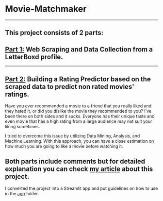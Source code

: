 # Movie-Matchmaker
---
## This project consists of 2 parts: 
## [Part 1:](https://github.com/yigitsevim/Movie-Matchmaker/blob/main/movie_scraping.ipynb) **Web Scraping** and **Data Collection** from a LetterBoxd profile. 
---
## [Part 2:](https://github.com/yigitsevim/Movie-Matchmaker/blob/main/rating_prediction.ipynb) **Building a Rating Predictor** based on the scraped data to predict non rated movies' ratings.

Have you ever recommended a movie to a friend that you really liked and they hated it, or did you dislike the movie they recommended to you? I've been there on both sides and it sucks.
Everyone has their unique taste and even movie that has a high rating from a large audience may not suit your liking sometimes.

I tried to overcome this issue by utilizing Data Mining, Analysis, and Machine Learning. With this approach, you can have a close estimation on how much you are going to like a movie before watching it.

Both parts include comments but for detailed explanation you can check [my article](https://yigitsevim.medium.com/your-movie-matchmaker-using-data-mining-to-find-films-youll-love-3382d9478bf3) about this project.
---
I converted the project into a Streamlit app and put guidelines on how to use in the [app](https://github.com/yigitsevim/Movie-Matchmaker/tree/main/app) folder.
